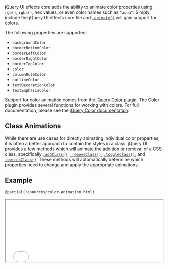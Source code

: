 <script>{
	"title": "Color Animation",
	"excerpt": "Animate colors using .animate().",
	"termSlugs": {
		"category": [ "effects", "effects-core" ]
	}
}</script>

jQuery UI effects core adds the ability to animate color properties using `rgb()`,
`rgba()`, hex values, or even color names such as `"aqua"`. Simply include the
jQuery UI effects core file and [`.animate()`](//api.jquery.com/animate/)
will gain support for colors.

The following properties are supported:

* `backgroundColor`
* `borderBottomColor`
* `borderLeftColor`
* `borderRightColor`
* `borderTopColor`
* `color`
* `columnRuleColor`
* `outlineColor`
* `textDecorationColor`
* `textEmphasisColor`

Support for color animation comes from the
[jQuery Color plugin](https://github.com/jquery/jquery-color). The Color plugin
provides several functions for working with colors. For full documentation, please
see the [jQuery Color documentation](https://github.com/jquery/jquery-color#readme).

## Class Animations

While there are use cases for directly animating individual color properties, it
is often a better approach to contain the styles in a class. jQuery UI provides
a few methods which will animate the addition or removal of a CSS class,
specifically [`.addClass()`](/addClass/), [`.removeClass()`](/removeClass/),
[`.toggleClass()`](/toggleClass/), and [`.switchClass()`](/switchClass/). These
methods will automatically determine which properties need to change and apply
the appropriate animations.

## Example

```html
@partial(resources/color-animation.html)
```

<iframe src="/resources/color-animation.html" width="100%" height="200"></iframe>
